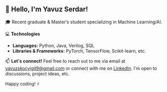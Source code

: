 ## 👋 Hello, I'm Yavuz Serdar!

🎓 Recent graduate & Master’s student specializing in Machine Learning/AI.

💻 **Technologies**
- **Languages:** Python, Java, Verilog, SQL 
- **Libraries & Frameworks:** PyTorch, TensorFlow, Scikit-learn, etc.

📫 **Let's connect!**
Feel free to reach out to me via email at [yavuzskocyigit9@gmail.com](mailto:yavuzskocyigit9@gmail.com) or connect with me on [LinkedIn](https://www.linkedin.com/in/yavuzserdarkocyigit). I'm open to discussions, project ideas, etc.

Happy coding! ⚡
